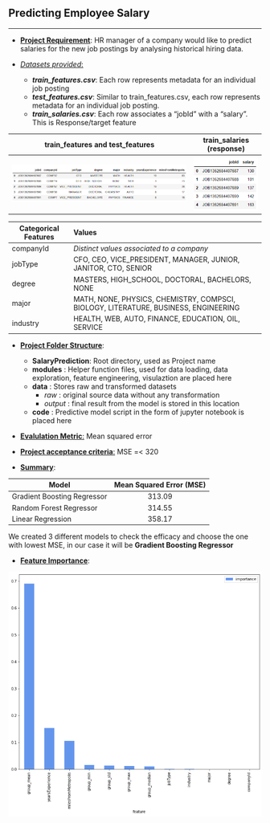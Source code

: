 ## Predicting Employee Salary
---

- <ins>**Project Requirement**</ins>: HR manager of a company would like to predict salaries for the new job postings by analysing historical hiring data. 

- <ins>*Datasets provided*:</ins>
    - ***train_features.csv***: Each row represents metadata for an individual job posting
    - ***test_features.csv***: Similar to train_features.csv, each row represents metadata for an individual job posting.
    - ***train_salaries.csv***: Each row associates a “jobId” with a “salary”. This is Response/target feature
                        
train_features and test_features                              |  train_salaries (response)
:-------------------------:                                   |:-------------------------:
<img src="images/train_test_dataset.PNG" title="Features"/>   |  <img src="images/target_dataset.PNG" title="Target"/>

| Categorical Features          | Values                                                                                |
|-------------------------------|:---------------------                                                                 |
| companyId                     |    _Distinct values associated to a company_                                          |
| jobType                       |    CFO, CEO, VICE_PRESIDENT, MANAGER, JUNIOR, JANITOR, CTO, SENIOR                    |
| degree                        |    MASTERS, HIGH_SCHOOL, DOCTORAL, BACHELORS, NONE                                    |
| major                         |    MATH, NONE, PHYSICS, CHEMISTRY, COMPSCI, BIOLOGY, LITERATURE, BUSINESS, ENGINEERING|
| industry                      |    HEALTH, WEB, AUTO, FINANCE, EDUCATION, OIL, SERVICE                                |






- <ins>**Project Folder Structure**</ins>: 
    - **SalaryPrediction**: Root directory, used as Project name 
    - **modules** : Helper function files, used for data loading, data exploration, feature engineering, visulaztion are placed here
    - **data** : Stores raw and transformed datasets
        - *raw* : original source data without any transformation
        - *output* : final result from the model is stored in this location
    - **code** : Predictive model script in the form of jupyter notebook is placed here

- <ins>**Evalulation Metric**:</ins> Mean squared error <br> 

- <ins>**Project acceptance criteria**:</ins>  MSE =< 320
    
- <ins>**Summary**</ins>: 

| Model                       | Mean Squared Error (MSE)|
|----------                   |:-------------:          |
| Gradient Boosting Regressor |    313.09               |
| Random Forest Regressor     |    314.55               |
| Linear Regression           |    358.17               |

We created 3 different models to check the efficacy and choose the one with lowest MSE, in our case it will be **Gradient Boosting Regressor**

- <ins>**Feature Importance**</ins>:

<img src="salaryprediction/images/importantfeature.PNG" title="Target"/>
